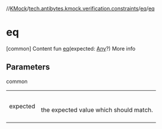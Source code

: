 //[KMock](../../../index.md)/[tech.antibytes.kmock.verification.constraints](../index.md)/[eq](index.md)/[eq](eq.md)



# eq
[common]
Content
fun [eq](eq.md)(expected: [Any](https://kotlinlang.org/api/latest/jvm/stdlib/kotlin/-any/index.html)?)
More info


## Parameters

common

| | |
|---|---|
| <a name="tech.antibytes.kmock.verification.constraints/eq/eq/#kotlin.Any?/PointingToDeclaration/"></a>expected| <a name="tech.antibytes.kmock.verification.constraints/eq/eq/#kotlin.Any?/PointingToDeclaration/"></a><br><br>the expected value which should match.<br><br>|
